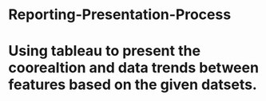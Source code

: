 # Reporting-Presentation-Process
# Using tableau to present the coorealtion and data trends between features based on the given datsets.
